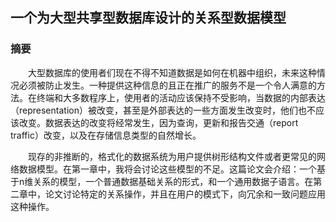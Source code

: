 ## 一个为大型共享型数据库设计的关系型数据模型

### 摘要

&emsp;&emsp;大型数据库的使用者们现在不得不知道数据是如何在机器中组织，未来这种情况必须被防止发生。一种提供这种信息的且正在推广的服务不是一个令人满意的方法。在终端和大多数程序上，使用者的活动应该保持不受影响，当数据的内部表达（representation）被改变，甚至是外部表达的一些方面发生改变时，他们也不应该改变。数据表达的改变将经常发生，因为查询，更新和报告交通（report traffic）改变，以及在存储信息类型的自然增长。

&emsp;&emsp;现存的非推断的，格式化的数据系统为用户提供树形结构文件或者更常见的网络数据模型。在第一章中，我将会讨论这些模型的不足。这篇论文会介绍：一个基于n维关系的模型，一个普通数据基础关系的形式，和一个通用数据子语言。在第二章中，论文讨论特定的关系操作，并且在用户的模式下，向冗余和一致问题应用这种操作。